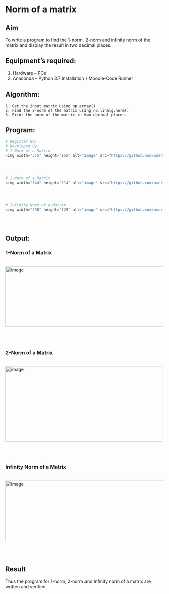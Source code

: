 # Norm of a matrix
## Aim
To write a program to find the 1-norm, 2-norm and infinity norm of the matrix and display the result in two decimal places.
## Equipment’s required:
1.	Hardware – PCs
2.	Anaconda – Python 3.7 Installation / Moodle-Code Runner
## Algorithm:
	1. Get the input matrix using np.array()   
    2. Find the 2-norm of the matrix using np.linalg.norm()
	3. Print the norm of the matrix in two decimal places.
## Program:
```Python
# Register No:
# Developed By:
# 1-Norm of a Matrix
<img width="375" height="155" alt="image" src="https://github.com/user-attachments/assets/0439d389-fc9d-40ad-8054-438b85690af3" />




# 2-Norm of a Matrix
<img width="344" height="214" alt="image" src="https://github.com/user-attachments/assets/a3d033de-0489-4070-88ab-921a3eb32814" />




# Infinity Norm of a Matrix
<img width="298" height="129" alt="image" src="https://github.com/user-attachments/assets/d886709b-199d-402f-a6dd-4656ef0abbd8" />





```
## Output:
### 1-Norm of a Matrix
<br><img width="551" height="193" alt="image" src="https://github.com/user-attachments/assets/d8f7a622-0697-499d-8af6-611af148e0fb" />

<br>
<br>

### 2-Norm of a Matrix
<br><img width="500" height="240" alt="image" src="https://github.com/user-attachments/assets/506cef90-1202-4eb5-a168-bc5477c46217" />

<br>
<br>

### Infinity Norm of a Matrix
<br><img width="541" height="192" alt="image" src="https://github.com/user-attachments/assets/d634f3ca-1f4f-488e-8d0b-5cbf8a065ac4" />

<br>
<br>

## Result
Thus the program for 1-norm, 2-norm and Infinity norm of a matrix are written and verified.
